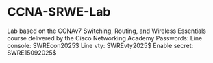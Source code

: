 # CCNA-SRWE-Lab
Lab based on the CCNAv7 Switching, Routing, and Wireless Essentials course delivered by the Cisco Networking Academy
Passwords:
Line console: SWREcon2025$
Line vty: SWREvty2025$
Enable secret: SWRE15092025$
